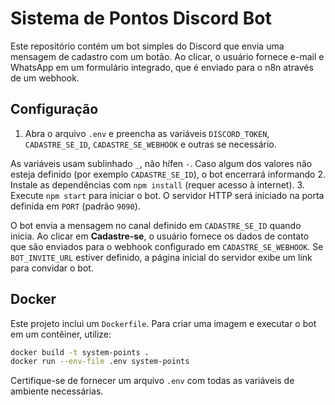 # Sistema de Pontos Discord Bot

Este repositório contém um bot simples do Discord que envia uma mensagem de cadastro com um botão. Ao clicar, o usuário fornece e-mail e WhatsApp em um formulário integrado, que é enviado para o n8n através de um webhook.

## Configuração
1. Abra o arquivo `.env` e preencha as variáveis `DISCORD_TOKEN`, `CADASTRE_SE_ID`, `CADASTRE_SE_WEBHOOK` e outras se necessário.

As variáveis usam sublinhado `_`, não hífen `-`. Caso algum dos valores não
esteja definido (por exemplo `CADASTRE_SE_ID`), o bot encerrará informando
2. Instale as dependências com `npm install` (requer acesso à internet).
3. Execute `npm start` para iniciar o bot. O servidor HTTP será iniciado na porta definida em `PORT` (padrão `9090`).

O bot envia a mensagem no canal definido em `CADASTRE_SE_ID` quando inicia. Ao clicar em **Cadastre-se**, o usuário fornece os dados de contato que são enviados para o webhook configurado em `CADASTRE_SE_WEBHOOK`.
Se `BOT_INVITE_URL` estiver definido, a página inicial do servidor exibe um link para convidar o bot.

## Docker

Este projeto inclui um `Dockerfile`. Para criar uma imagem e executar o bot
em um contêiner, utilize:

```bash
docker build -t system-points .
docker run --env-file .env system-points
```

Certifique-se de fornecer um arquivo `.env` com todas as variáveis de
ambiente necessárias.
